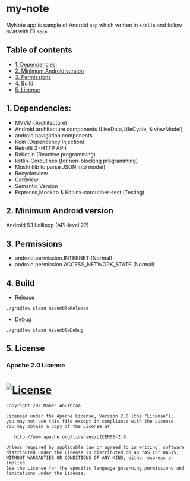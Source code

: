 # my-note
MyNote app is sample of Android `app` which written in `Kotlin` and follow `MVVM` with DI `Koin`

## Table of contents
* [1. Dependencies:](#1.-Dependencies:)
* [2. Minimum Android version](#2.-Minimum-Android-version)
* [3. Permissions](#3.-Permissions)
* [4. Build](#4.-Build)
* [5. License](#5.-License)

## 1. Dependencies:
- MVVM (Architecture)
- Android architecture components (LiveData,LifeCycle, & viewModel)
- android navigation components
- Koin (Dependency Injection)
- Retrofit 2 (HTTP API)
- RxKotlin (Reactive programming)
- kotlin-Coroutines (for non-blocking programming)
- Moshi (lib to parse JSON into model)
- Recyclerview
- Cardview
- Semantic Version
- Espresso,Mockito & Kotlinx-coroutines-test (Testing)



## 2. Minimum Android version

Android 5.1 Lollipop (API-level 22)


## 3. Permissions

- android.permission.INTERNET (Normal)
- android.permission.ACCESS_NETWORK_STATE (Normal)


## 4. Build

- Release
```
./gradlew clean AssembleRelease
```
- Debug
```
./gradlew clean AssembleDebug
```

## 5. License
### Apache 2.0 License
[![License](https://img.shields.io/badge/License-Apache%202.0-yellowgreen.svg)](https://opensource.org/licenses/Apache-2.0)  
=======
    Copyright 202 Maher Abuthraa

    Licensed under the Apache License, Version 2.0 (the "License");
    you may not use this file except in compliance with the License.
    You may obtain a copy of the License at

       http://www.apache.org/licenses/LICENSE-2.0

    Unless required by applicable law or agreed to in writing, software
    distributed under the License is distributed on an "AS IS" BASIS,
    WITHOUT WARRANTIES OR CONDITIONS OF ANY KIND, either express or implied.
    See the License for the specific language governing permissions and
    limitations under the License. 


